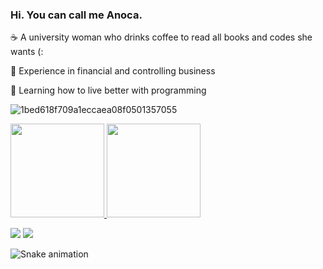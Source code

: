 ### Hi. You can call me Anoca.

☕ A university woman who drinks coffee to read all books and codes she wants (:

💸 Experience in financial and controlling business

🤎 Learning how to live better with programming

![1bed618f709a1eccaea08f0501357055](https://user-images.githubusercontent.com/108073716/176554504-f0e7dfd0-9d28-4a86-ae41-e605e1ffee2e.gif)

  <a href="https://github.com/anoca-cs">
   <img height="150em" src="https://github-readme-stats.vercel.app/api?username=anoca-cs&count_private=true&include_all_commits=true&show_icons=true&theme=gruvbox_light&hide_border=false&show_owner=true"/>
    <img height="150em" src="https://github-readme-stats.vercel.app/api/top-langs/?username=anoca-cs&theme=gruvbox_light&hide_border=false&&layout=compact"/>

 <a href="https://www.linkedin.com/in/cristina1911/" target="_blank"><img src="https://img.shields.io/badge/-LinkedIn-%23333?style=for-the-badge&logo=linkedin&logoColor=white" target="_blank"></a> 
  <a href="mailto:cristina1911@usp.br.com"><img src="https://img.shields.io/badge/-Gmail-%23333?style=for-the-badge&logo=gmail&logoColor=white" target="_blank"></a>
</div>

  ![Snake animation](https://github.com/anoca-cs/anoca-se/blob/output/github-contribution-grid-snake.svg)
